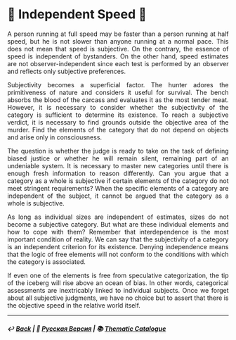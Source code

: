 # 🏃 Independent Speed 🏃

<p align="justify">A person running at full speed may be faster than a person running at half speed, but he is not slower than anyone running at a normal pace. This does not mean that speed is subjective. On the contrary, the essence of speed is independent of bystanders. On the other hand, speed estimates are not observer-independent since each test is performed by an observer and reflects only subjective preferences.</p>

<p align="justify">Subjectivity becomes a superficial factor. The hunter adores the primitiveness of nature and considers it useful for survival. The bench absorbs the blood of the carcass and evaluates it as the most tender meat. However, it is necessary to consider whether the subjectivity of the category is sufficient to determine its existence. To reach a subjective verdict, it is necessary to find grounds outside the objective area of the murder. Find the elements of the category that do not depend on objects and arise only in consciousness.</p>

<p align="justify">The question is whether the judge is ready to take on the task of defining biased justice or whether he will remain silent, remaining part of an undeniable system. It is necessary to master new categories until there is enough fresh information to reason differently. Can you argue that a category as a whole is subjective if certain elements of the category do not meet stringent requirements? When the specific elements of a category are independent of the subject, it cannot be argued that the category as a whole is subjective.</p>

<p align="justify">As long as individual sizes are independent of estimates, sizes do not become a subjective category. But what are these individual elements and how to cope with them? Remember that interdependence is the most important condition of reality. We can say that the subjectivity of a category is an independent criterion for its existence. Denying independence means that the logic of free elements will not conform to the conditions with which the category is associated.</p>

<p align="justify">If even one of the elements is free from speculative categorization, the tip of the iceberg will rise above an ocean of bias. In other words, categorical assessments are inextricably linked to individual subjects. Once we forget about all subjective judgments, we have no choice but to assert that there is the objective speed in the relative world itself.</p>

***

##### ↩️ [Back](index.md) | 🌻 [Русская Версия](acceleration-2.md) | 📚 [Thematic Catalogue](index_t.md)

